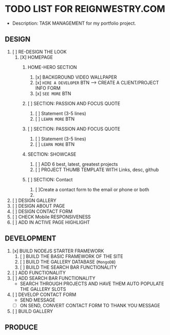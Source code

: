 # TODO LIST FOR REIGNWESTRY.COM

- Description: TASK MANAGEMENT for my portfolio project.

## DESIGN

1. [ ] RE-DESIGN THE LOOK
    1.  [X] HOMEPAGE 
        1.  HOME-HERO SECTION
            1.  [x] BACKGROUND VIDEO WALLPAPER
            2.  [x] `HIRE A DEVELOPER` BTN --> CREATE A CLIENT/PROJECT INFO FORM
            3.  [x] `SEE MORE` BTN
        2. [ ] SECTION: PASSION AND FOCUS QUOTE           
           1. [ ] Statement (3-5 lines)
           2. [ ] `LEARN MORE` BTN

        3. [ ] SECTION: PASSION AND FOCUS QUOTE
           1. [ ] Statement (3-5 lines)
           2. [ ] `LEARN MORE` BTN   
        4. SECTION: SHOWCASE
           1. [ ] ADD 6 best, latest, greatest projects
           2. [ ] PROJECT THUMB TEMPLATE WITH Links, desc, github
        5. [ ] SECTION: Contact
           1. [ ]Create a contact form to the email or phone or both
           2. 
2.  [ ] DESIGN GALLERY
3.  [ ] DESIGN ABOUT PAGE
4.  [ ] DESIGN CONTACT FORM
5.  [ ] CHECK Mobile RESPONSIVENESS
6.  [ ] ADD IN ACTIVE PAGE HIGHLIGHT

## DEVELOPMENT

1. [x] BUILD NODEJS STARTER FRAMEWORK 
   1. [ ] BUILD THE BASIC FRAMEWORK OF THE SITE
   2. [ ] BUILD THE GALLERY DATABASE (`MongoDB`)
   3. [ ] BUILD THE SEARCH BAR FUNCTIONALITY
2. [ ] ADD FUNCTIONALITY
3. [ ] ADD SEARCH BAR FUNCTIONALITY
      - SEARCH THROUGH PROJECTS AND HAVE THEM AUTO POPULATE THE GALLERY SLOTS
4. [ ] DEVELOP CONTACT FORM
   - SEND MESSAGE
   -[ ] ON SEND, CONVERT CONTACT FORM TO THANK YOU MESSAGE
5. [ ] BUILD GALLERY

## PRODUCE

